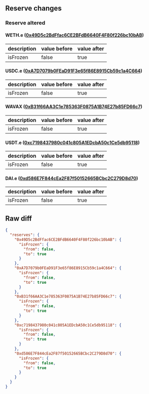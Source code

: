 ## Reserve changes

### Reserve altered

#### WETH.e ([0x49D5c2BdFfac6CE2BFdB6640F4F80f226bc10bAB](https://snowtrace.io/address/0x49D5c2BdFfac6CE2BFdB6640F4F80f226bc10bAB))

| description | value before | value after |
| --- | --- | --- |
| isFrozen | false | true |


#### USDC.e ([0xA7D7079b0FEaD91F3e65f86E8915Cb59c1a4C664](https://snowtrace.io/address/0xA7D7079b0FEaD91F3e65f86E8915Cb59c1a4C664))

| description | value before | value after |
| --- | --- | --- |
| isFrozen | false | true |


#### WAVAX ([0xB31f66AA3C1e785363F0875A1B74E27b85FD66c7](https://snowtrace.io/address/0xB31f66AA3C1e785363F0875A1B74E27b85FD66c7))

| description | value before | value after |
| --- | --- | --- |
| isFrozen | false | true |


#### USDT.e ([0xc7198437980c041c805A1EDcbA50c1Ce5db95118](https://snowtrace.io/address/0xc7198437980c041c805A1EDcbA50c1Ce5db95118))

| description | value before | value after |
| --- | --- | --- |
| isFrozen | false | true |


#### DAI.e ([0xd586E7F844cEa2F87f50152665BCbc2C279D8d70](https://snowtrace.io/address/0xd586E7F844cEa2F87f50152665BCbc2C279D8d70))

| description | value before | value after |
| --- | --- | --- |
| isFrozen | false | true |


## Raw diff

```json
{
  "reserves": {
    "0x49D5c2BdFfac6CE2BFdB6640F4F80f226bc10bAB": {
      "isFrozen": {
        "from": false,
        "to": true
      }
    },
    "0xA7D7079b0FEaD91F3e65f86E8915Cb59c1a4C664": {
      "isFrozen": {
        "from": false,
        "to": true
      }
    },
    "0xB31f66AA3C1e785363F0875A1B74E27b85FD66c7": {
      "isFrozen": {
        "from": false,
        "to": true
      }
    },
    "0xc7198437980c041c805A1EDcbA50c1Ce5db95118": {
      "isFrozen": {
        "from": false,
        "to": true
      }
    },
    "0xd586E7F844cEa2F87f50152665BCbc2C279D8d70": {
      "isFrozen": {
        "from": false,
        "to": true
      }
    }
  }
}
```